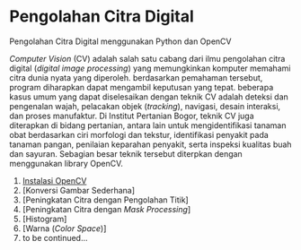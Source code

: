 # Pengolahan Citra Digital
Pengolahan Citra Digital menggunakan Python dan OpenCV

*Computer Vision* (CV) adalah salah satu cabang dari ilmu pengolahan citra digital (*digital image processing*) yang memungkinkan komputer memahami citra dunia nyata yang diperoleh. berdasarkan pemahaman tersebut, program diharapkan dapat mengambil keputusan yang tepat. beberapa kasus umum yang dapat diselesaikan dengan teknik CV adalah deteksi dan pengenalan wajah, pelacakan objek (*tracking*), navigasi, desain interaksi, dan proses manufaktur. Di Institut Pertanian Bogor, teknik CV juga diterapkan di bidang pertanian, antara lain untuk mengidentifikasi tanaman obat berdasarkan ciri morfologi dan tekstur, identifikasi penyakit pada tanaman pangan, penilaian keparahan penyakit, serta inspeksi kualitas buah dan sayuran. Sebagian besar teknik tersebut diterpkan dengan menggunakan library OpenCV.

1. [Instalasi OpenCV](instalasi_opencv.md)
2. [Konversi Gambar Sederhana]
3. [Peningkatan Citra dengan Pengolahan Titik]
4. [Peningkatan Citra dengan *Mask Processing*]
5. [Histogram]
6. [Warna (*Color Space*)]
7. to be continued...
